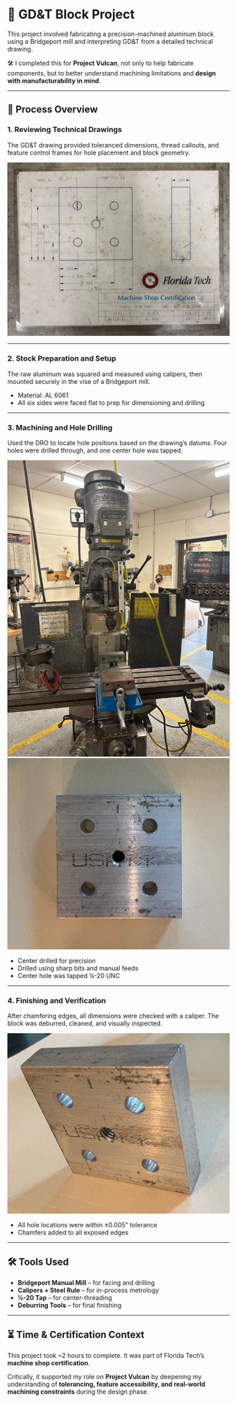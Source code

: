 # 📐 GD&T Block Project

This project involved fabricating a precision-machined aluminum block using a Bridgeport mill and interpreting GD&T from a detailed technical drawing.

🛠️ I completed this for **Project Vulcan**, not only to help fabricate components, but to better understand machining limitations and **design with manufacturability in mind**.

---

## 🧠 Process Overview

### 1. Reviewing Technical Drawings

The GD&T drawing provided toleranced dimensions, thread callouts, and feature control frames for hole placement and block geometry.

![Technical Drawing](../block_project/block_drawing.jpeg)

---

### 2. Stock Preparation and Setup

The raw aluminum was squared and measured using calipers, then mounted securely in the vise of a Bridgeport mill.

- Material: AL 6061  
- All six sides were faced flat to prep for dimensioning and drilling

---

### 3. Machining and Hole Drilling

Used the DRO to locate hole positions based on the drawing’s datums. Four holes were drilled through, and one center hole was tapped.

![Milling Process](../block_project/bridgeport_mill.jpeg)  
![Block Face After Machining](../block_project/block_front.jpeg)

- Center drilled for precision  
- Drilled using sharp bits and manual feeds  
- Center hole was tapped ¼-20 UNC

---

### 4. Finishing and Verification

After chamfering edges, all dimensions were checked with a caliper. The block was deburred, cleaned, and visually inspected.

![Completed Block ISO](../block_project/block_iso.jpeg)

- All hole locations were within ±0.005" tolerance  
- Chamfers added to all exposed edges

---

## 🛠️ Tools Used  
- **Bridgeport Manual Mill** – for facing and drilling  
- **Calipers + Steel Rule** – for in-process metrology  
- **¼-20 Tap** – for center-threading  
- **Deburring Tools** – for final finishing  

---

## ⏳ Time & Certification Context

This project took ~2 hours to complete. It was part of Florida Tech’s **machine shop certification**.

Critically, it supported my role on **Project Vulcan** by deepening my understanding of **tolerancing, feature accessibility, and real-world machining constraints** during the design phase.
